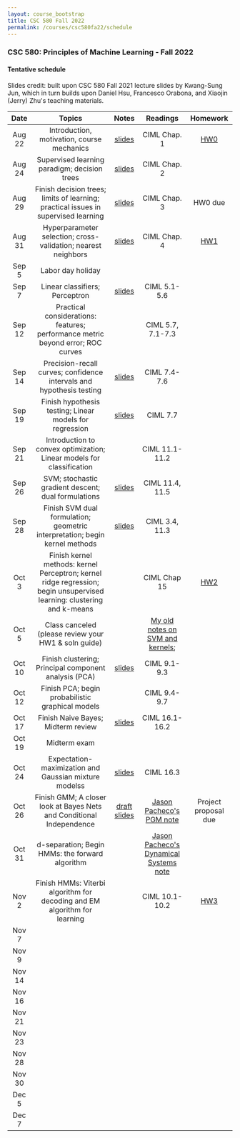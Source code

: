 ```yaml
---
layout: course_bootstrap
title: CSC 580 Fall 2022
permalink: /courses/csc580fa22/schedule
---
```


<!--
<style>
    table {
        width: 100%;
    }
</style>
-->

### CSC 580: Principles of Machine Learning - Fall 2022

#### Tentative schedule

Slides credit: built upon CSC 580 Fall 2021 lecture slides by Kwang-Sung Jun, which in turn builds upon Daniel Hsu, Francesco Orabona, and Xiaojin (Jerry) Zhu's teaching materials. 


|Date  | Topics | Notes | Readings  | Homework |
|:---:|:------------:|:---:|:---:|:---:|
|Aug 22 | Introduction, motivation, course mechanics | [slides](22_lec00_final.pdf) | CIML Chap. 1 | [HW0](CSC_580_HW0.pdf) |
|Aug 24 | Supervised learning paradigm; decision trees | [slides](22_lec01_final.pdf) | CIML Chap. 2 |  |
|Aug 29 | Finish decision trees; limits of learning; practical issues in supervised learning | [slides](22_lec02_final.pdf) | CIML Chap. 3 | HW0 due |
|Aug 31 | Hyperparameter selection; cross-validation; nearest neighbors  | [slides](22_lec03_final.pdf) | CIML Chap. 4 | [HW1](CSC_580_HW1.pdf) |
|Sep 5 | Labor day holiday |  |  |  |
|Sep 7 | Linear classifiers; Perceptron |  [slides](22_lec04_final.pdf) | CIML 5.1-5.6 |  |
|Sep 12 | Practical considerations: features; performance metric beyond error; ROC curves |  | CIML 5.7, 7.1-7.3 |  |
|Sep 14 | Precision-recall curves; confidence intervals and hypothesis testing | [slides](22_lec05_final.pdf) | CIML 7.4-7.6 |  |
|Sep 19 | Finish hypothesis testing; Linear models for regression | [slides](22_lec06_final.pdf) | CIML 7.7 |  |
|Sep 21 | Introduction to convex optimization; Linear models for classification |  | CIML 11.1-11.2 |  |
|Sep 26  | SVM; stochastic gradient descent; dual formulations | [slides](22_lec07_final.pdf) | CIML 11.4, 11.5 |  |
|Sep 28  | Finish SVM dual formulation; geometric interpretation; begin kernel methods | [slides](22_lec08_final.pdf) | CIML 3.4, 11.3 |  |
|Oct 3  | Finish kernel methods: kernel Perceptron; kernel ridge regression; begin unsupervised learning: clustering and k-means |  | CIML Chap 15 | [HW2](CSC_580_HW2.pdf) |
|Oct 5 | Class canceled (please review your HW1 & soln guide) |  | [My old notes on SVM and kernels](https://zcc1307.github.io/courses/csc665fa19/notes/svm.pdf);  |  |
|Oct 10 | Finish clustering; Principal component analysis (PCA) | [slides](22_lec09_final.pdf) | CIML 9.1-9.3 |  |
|Oct 12 | Finish PCA; begin probabilistic graphical models |  | CIML 9.4-9.7 |  |
|Oct 17 | Finish Naive Bayes; Midterm review | [slides](22_lec10_final.pdf) | CIML 16.1-16.2 |  |
|Oct 19 | Midterm exam |  |  |  |
|Oct 24 | Expectation-maximization and Gaussian mixture modelss | [slides](22_lec11_final.pdf) | CIML 16.3 |  |
|Oct 26 | Finish GMM; A closer look at Bayes Nets and Conditional Independence |  [draft slides](22_lec12_final.pdf) | [Jason Pacheco's PGM note](https://www2.cs.arizona.edu/~pachecoj/courses/csc535_fall20/lectures/pgms.pdf) | Project proposal due |
|Oct 31 | d-separation; Begin HMMs: the forward algorithm |  | [Jason Pacheco's Dynamical Systems note](https://www2.cs.arizona.edu/~pachecoj/courses/csc535_fall20/lectures/dynamicalsys.pdf) |  |
|Nov 2 | Finish HMMs: Viterbi algorithm for decoding and EM algorithm for learning |  | CIML 10.1-10.2 | [HW3](CSC_580_HW3.pdf) |
|Nov 7 |  |  |  |  |
|Nov 9 |  |  |  |  |
|Nov 14 |  |  |  |  |
|Nov 16 |  |  |  |  |
|Nov 21 |  |  |  |  |
|Nov 23 |  |  |  |  |
|Nov 28 |  |  |  |  |
|Nov 30 |  |  |  |  |
|Dec 5 |  |  |  |  |
|Dec 7 |  |  |  |  |
